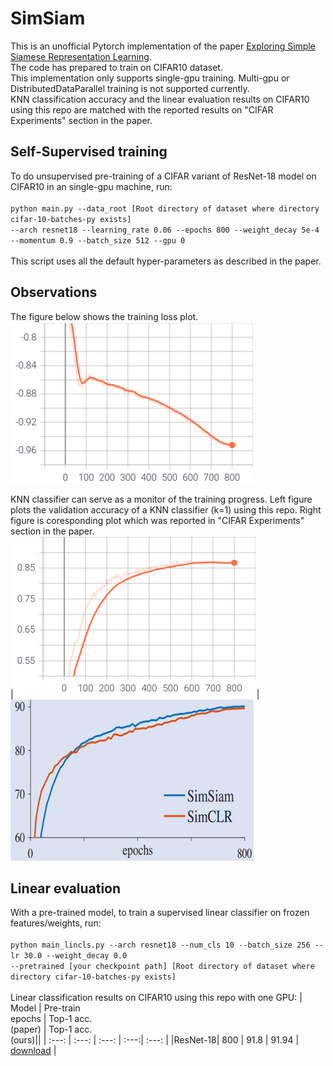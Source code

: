 # SimSiam
This is an unofficial Pytorch implementation of the paper [Exploring Simple Siamese Representation Learning](https://arxiv.org/abs/2011.10566).
<br/>The code has prepared to train on CIFAR10 dataset.
<br/>This implementation only supports single-gpu training. Multi-gpu or DistributedDataParallel training is not supported currently.
<br/>KNN classification accuracy and the linear evaluation results on CIFAR10 using this repo are matched with the reported results on "CIFAR Experiments" section in the paper.


## Self-Supervised training
To do unsupervised pre-training of a  CIFAR variant of ResNet-18 model on CIFAR10 in an single-gpu machine, run:<br/><br/>
`python main.py --data_root [Root directory of dataset where directory cifar-10-batches-py exists]`<br/> `--arch resnet18 --learning_rate 0.06 --epochs 800 --weight_decay 5e-4 --momentum 0.9 --batch_size 512 --gpu 0`
<br/><br/>This script uses all the default hyper-parameters as described in the paper.

## Observations
The figure below shows the training loss plot.<br/>
<img src="imgs/loss-plot.png">

KNN classifier can serve as a monitor of the training progress. Left figure plots the validation accuracy of a KNN classifier (k=1) using this repo. Right figure is coresponding plot which was reported in "CIFAR Experiments" section in the paper.<br/>
|<img src="imgs/top1-acc (ours).png">|<img src="imgs/top1-acc (paper).png">

## Linear evaluation
With a pre-trained model, to train a supervised linear classifier on frozen features/weights, run:<br/><br/>
`python main_lincls.py --arch resnet18 --num_cls 10 --batch_size 256 --lr 30.0 --weight_decay 0.0`<br/>`--pretrained [your checkpoint path] [Root directory of dataset where directory cifar-10-batches-py exists]`
<br/><br/>
Linear classification results on CIFAR10 using this repo with one GPU:
| Model | Pre-train<br/>epochs | Top-1 acc.<br/>(paper) | Top-1 acc.<br/>(ours)||
| :---: | :---: | :---: | :---:| :---: |
|ResNet-18| 800 | 91.8 | 91.94 | [download](https://drive.google.com/file/d/17_0uXiTbeUsRhwI0TDgGnj45eLWmXO2c/view?usp=sharing) |
